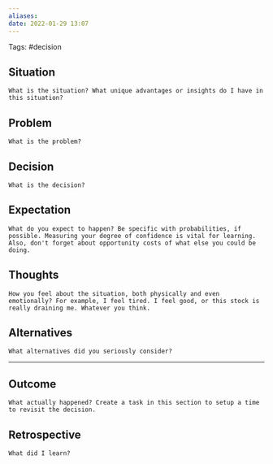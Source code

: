 ```yaml
---
aliases:
date: 2022-01-29 13:07
---
```

Tags: #decision 

## Situation
`What is the situation? What unique advantages or insights do I have in this situation?`

## Problem
`What is the problem?`

## Decision
`What is the decision?`

## Expectation
`What do you expect to happen? Be specific with probabilities, if possible. Measuring your degree of confidence is vital for learning. Also, don't forget about opportunity costs of what else you could be doing.`

## Thoughts
`How you feel about the situation, both physically and even emotionally? For example, I feel tired. I feel good, or this stock is really draining me. Whatever you think.`

## Alternatives
`What alternatives did you seriously consider?`

---

## Outcome
`What actually happened? Create a task in this section to setup a time to revisit the decision.`

## Retrospective
`What did I learn?`

